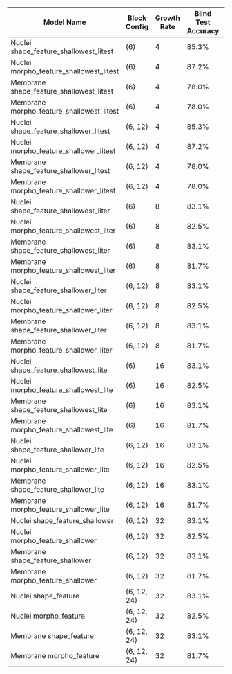 | Model Name                                | Block Config  | Growth Rate | Blind Test Accuracy | Metrics File Link                        |
|-------------------------------------------|---------------|-------------|---------------------|------------------------------------------|
| Nuclei shape_feature_shallowest_litest    | (6)           | 4           | 85.3%               | [metrics.npz](./metrics_gbr_inception.ipynb) |
| Nuclei morpho_feature_shallowest_litest   | (6)           | 4           | 87.2%               | [metrics.npz](./metrics_gbr_inception.ipynb) |
| Membrane shape_feature_shallowest_litest  | (6)           | 4           | 78.0%               | [metrics.npz](./metrics_gbr_inception.ipynb) |
| Membrane morpho_feature_shallowest_litest | (6)           | 4           | 78.0%               | [metrics.npz](./metrics_gbr_inception.ipynb) |
| Nuclei shape_feature_shallower_litest     | (6, 12)       | 4           | 85.3%               | [metrics.npz](./metrics_gbr_inception.ipynb) |
| Nuclei morpho_feature_shallower_litest    | (6, 12)       | 4           | 87.2%               | [metrics.npz](./metrics_gbr_inception.ipynb) |
| Membrane shape_feature_shallower_litest   | (6, 12)       | 4           | 78.0%               | [metrics.npz](./metrics_gbr_inception.ipynb) |
| Membrane morpho_feature_shallower_litest  | (6, 12)       | 4           | 78.0%               | [metrics.npz](./metrics_gbr_inception.ipynb) |
| Nuclei shape_feature_shallowest_liter     | (6)           | 8           | 83.1%               | [metrics.npz](./metrics_gbr_inception.ipynb) |
| Nuclei morpho_feature_shallowest_liter    | (6)           | 8           | 82.5%               | [metrics.npz](./metrics_gbr_inception.ipynb) |
| Membrane shape_feature_shallowest_liter   | (6)           | 8           | 83.1%               | [metrics.npz](./metrics_gbr_inception.ipynb) |
| Membrane morpho_feature_shallowest_liter  | (6)           | 8           | 81.7%               | [metrics.npz](./metrics_gbr_inception.ipynb) |
| Nuclei shape_feature_shallower_liter      | (6, 12)       | 8           | 83.1%               | [metrics.npz](./metrics_gbr_inception.ipynb) |
| Nuclei morpho_feature_shallower_liter     | (6, 12)       | 8           | 82.5%               | [metrics.npz](./metrics_gbr_inception.ipynb) |
| Membrane shape_feature_shallower_liter    | (6, 12)       | 8           | 83.1%               | [metrics.npz](./metrics_gbr_inception.ipynb) |
| Membrane morpho_feature_shallower_liter   | (6, 12)       | 8           | 81.7%               | [metrics.npz](./metrics_gbr_inception.ipynb) |
| Nuclei shape_feature_shallowest_lite      | (6)           | 16          | 83.1%               | [metrics.npz](./metrics_gbr_inception.ipynb) |
| Nuclei morpho_feature_shallowest_lite     | (6)           | 16          | 82.5%               | [metrics.npz](./metrics_gbr_inception.ipynb) |
| Membrane shape_feature_shallowest_lite    | (6)           | 16          | 83.1%               | [metrics.npz](./metrics_gbr_inception.ipynb) |
| Membrane morpho_feature_shallowest_lite   | (6)           | 16          | 81.7%               | [metrics.npz](./metrics_gbr_inception.ipynb) |
| Nuclei shape_feature_shallower_lite       | (6, 12)       | 16          | 83.1%               | [metrics.npz](./metrics_gbr_inception.ipynb) |
| Nuclei morpho_feature_shallower_lite      | (6, 12)       | 16          | 82.5%               | [metrics.npz](./metrics_gbr_inception.ipynb) |
| Membrane shape_feature_shallower_lite     | (6, 12)       | 16          | 83.1%               | [metrics.npz](./metrics_gbr_inception.ipynb) |
| Membrane morpho_feature_shallower_lite    | (6, 12)       | 16          | 81.7%               | [metrics.npz](./metrics_gbr_inception.ipynb) |
| Nuclei shape_feature_shallower            | (6, 12)       | 32          | 83.1%               | [metrics.npz](./metrics_gbr_inception.ipynb) |
| Nuclei morpho_feature_shallower           | (6, 12)       | 32          | 82.5%               | [metrics.npz](./metrics_gbr_inception.ipynb) |
| Membrane shape_feature_shallower          | (6, 12)       | 32          | 83.1%               | [metrics.npz](./metrics_gbr_inception.ipynb) |
| Membrane morpho_feature_shallower         | (6, 12)       | 32          | 81.7%               | [metrics.npz](./metrics_gbr_inception.ipynb) |
| Nuclei shape_feature                      | (6, 12, 24)   | 32          | 83.1%               | [metrics.npz](./metrics_gbr_inception.ipynb) |
| Nuclei morpho_feature                     | (6, 12, 24)   | 32          | 82.5%               | [metrics.npz](./metrics_gbr_inception.ipynb) |
| Membrane shape_feature                    | (6, 12, 24)   | 32          | 83.1%               | [metrics.npz](./metrics_gbr_inception.ipynb) |
| Membrane morpho_feature                   | (6, 12, 24)   | 32          | 81.7%               | [metrics.npz](./metrics_gbr_inception.ipynb) |
